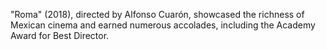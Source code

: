 "Roma" (2018), directed by Alfonso Cuarón, showcased the richness of Mexican cinema and earned numerous accolades, including the Academy Award for Best Director.
